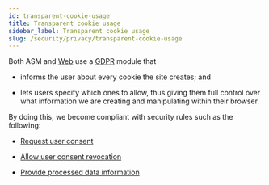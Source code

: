 ```yaml
---
id: transparent-cookie-usage
title: Transparent cookie usage
sidebar_label: Transparent cookie usage
slug: /security/privacy/transparent-cookie-usage
---
```


Both ASM and [Web](https://fluidattacks.com/) use a
[GDPR](https://en.wikipedia.org/wiki/General_Data_Protection_Regulation) module that

- informs the user about every cookie the site creates; and

- lets users specify which ones to allow, thus giving them full control over what information
we are creating and manipulating within their browser.

By doing this, we become compliant with security rules such as the following:

- [Request user consent](https://fluidattacks.com/products/rules/list/310/)

- [Allow user consent revocation](https://fluidattacks.com/products/rules/list/312/)

- [Provide processed data information](https://fluidattacks.com/products/rules/list/315/)
